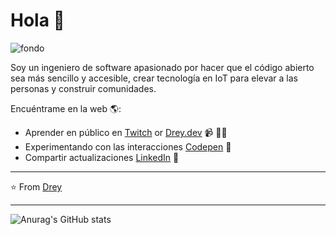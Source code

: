 # Hola 💬
![fondo](https://github.com/user-attachments/assets/51e753fc-0ee5-4caa-bf87-eac1012d2f36)


Soy un ingeniero de software apasionado por hacer que el código abierto sea más sencillo y accesible, crear tecnología en IoT para elevar a las personas y construir comunidades.

Encuéntrame en la web 🌎:
- Aprender en público en <a href="https://www.twitch.tv">Twitch</a> or <a href="https://www..">Drey.dev</a> 📹 ✍🏾
- Experimentando con las interacciones <a href="https://codepen.io/pen/"> Codepen</a> 🏓
- Compartir actualizaciones <a href="https://www.linkedin.com/in/julio-melendez-ramos-630a202a0/">LinkedIn</a> 💼


---
⭐️ From [Drey](https://github.com/Dreyuix)
 
---
![Anurag's GitHub stats](https://github-readme-stats.vercel.app/api?username=Dreyuix&show_icons=true&theme=transparent)


<!--
**Dreyuix/Dreyuix** is a ✨ _special_ ✨ repository because its `README.md` (this file) appears on your GitHub profile.

Here are some ideas to get you started:

- 🔭 I’m currently working on ...
- 🌱 I’m currently learning ...
- 👯 I’m looking to collaborate on ...
- 🤔 I’m looking for help with ...
- 💬 Ask me about ...
- 📫 How to reach me: ...
- 😄 Pronouns: ...
- ⚡ Fun fact: ...
-->
